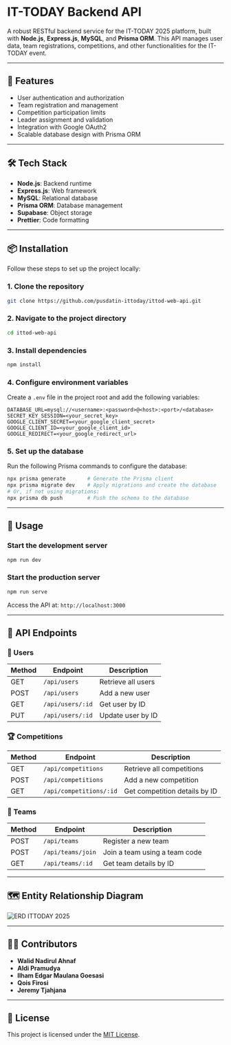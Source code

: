 # IT-TODAY Backend API

A robust RESTful backend service for the IT-TODAY 2025 platform, built with **Node.js**, **Express.js**, **MySQL**, and **Prisma ORM**. This API manages user data, team registrations, competitions, and other functionalities for the IT-TODAY event.

---

## 🚀 Features

- User authentication and authorization
- Team registration and management
- Competition participation limits
- Leader assignment and validation
- Integration with Google OAuth2
- Scalable database design with Prisma ORM

---

## 🛠️ Tech Stack

- **Node.js**: Backend runtime
- **Express.js**: Web framework
- **MySQL**: Relational database
- **Prisma ORM**: Database management
- **Supabase**: Object storage
- **Prettier**: Code formatting

---

## 📦 Installation

Follow these steps to set up the project locally:

### 1. Clone the repository

```bash
git clone https://github.com/pusdatin-ittoday/ittod-web-api.git
```

### 2. Navigate to the project directory

```bash
cd ittod-web-api
```

### 3. Install dependencies

```bash
npm install
```

### 4. Configure environment variables

Create a `.env` file in the project root and add the following variables:

```env
DATABASE_URL=mysql://<username>:<password>@<host>:<port>/<database>
SECRET_KEY_SESSION=<your_secret_key>
GOOGLE_CLIENT_SECRET=<your_google_client_secret>
GOOGLE_CLIENT_ID=<your_google_client_id>
GOOGLE_REDIRECT=<your_google_redirect_url>
```

### 5. Set up the database

Run the following Prisma commands to configure the database:

```bash
npx prisma generate       # Generate the Prisma client
npx prisma migrate dev    # Apply migrations and create the database
# Or, if not using migrations:
npx prisma db push        # Push the schema to the database
```

---

## 🧪 Usage

### Start the development server

```bash
npm run dev
```

### Start the production server

```bash
npm run serve
```

Access the API at: `http://localhost:3000`

---

## 📄 API Endpoints

### 🔐 Users

| Method | Endpoint         | Description        |
| ------ | ---------------- | ------------------ |
| GET    | `/api/users`     | Retrieve all users |
| POST   | `/api/users`     | Add a new user     |
| GET    | `/api/users/:id` | Get user by ID     |
| PUT    | `/api/users/:id` | Update user by ID  |

### 🏆 Competitions

| Method | Endpoint                  | Description                          |
| ------ | ------------------------- | ------------------------------------ |
| GET    | `/api/competitions`       | Retrieve all competitions            |
| POST   | `/api/competitions`       | Add a new competition                |
| GET    | `/api/competitions/:id`   | Get competition details by ID        |

### 👥 Teams

| Method | Endpoint                  | Description                          |
| ------ | ------------------------- | ------------------------------------ |
| POST   | `/api/teams`              | Register a new team                  |
| POST   | `/api/teams/join`         | Join a team using a team code        |
| GET    | `/api/teams/:id`          | Get team details by ID               |

---

## 🗺️ Entity Relationship Diagram

![ERD ITTODAY 2025](https://github.com/user-attachments/assets/fe28b0cc-7612-4428-9c02-779fb133d91f)

---

## 🧑‍💻 Contributors

- **Walid Nadirul Ahnaf**
- **Aldi Pramudya**
- **Ilham Edgar Maulana Goesasi**
- **Qois Firosi**
- **Jeremy Tjahjana**

---

## 📄 License

This project is licensed under the [MIT License](LICENSE).
